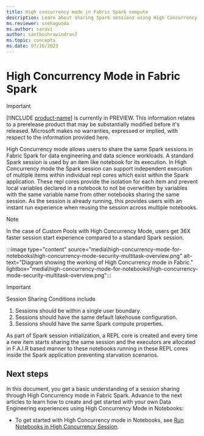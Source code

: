 ```yaml
---
title: High concurrency mode in Fabric Spark compute
description: Learn about sharing Spark sessions using High Concurrency Mode in Microsoft Fabric for Data Engineering and Data Science workloads
ms.reviewer: snehagunda
ms.author: saravi
author: santhoshravindran7
ms.topic: concepts
ms.date: 07/16/2023
---
```


# High Concurrency Mode in Fabric Spark

> [!IMPORTANT]
> [!INCLUDE [product-name](../includes/product-name.md)] is currently in PREVIEW. This information relates to a prerelease product that may be substantially modified before it's released. Microsoft makes no warranties, expressed or implied, with respect to the information provided here.

High Concurrency mode allows users to share the same Spark sessions in Fabric Spark for data engineering and data science workloads. A standard Spark session is used by an item like notebook for its execution. In High Concurrency mode the Spark session can support independent execution of multiple items within individual repl cores which exist within the Spark application. These repl cores provide the isolation for each item and prevent local variables declared in a notebook to not be overwritten by variables with the same variable name from other notebooks sharing the same session. 
As the session is already running, this provides users with an instant run experience when reusing the session across multiple notebooks. 

> [!NOTE]
> In the case of Custom Pools with High Concurrency Mode, users get 36X faster session start experience compared to a standard Spark session.

:::image type="content" source="media\high-concurrency-mode-for-notebooks\high-concurrency-mode-security-multitask-overview.png" alt-text="Diagram showing the working of High Concurrency mode in Fabric." lightbox="media\high-concurrency-mode-for-notebooks\high-concurrency-mode-security-multitask-overview.png":::

> [!IMPORTANT]
> Session Sharing Conditions include
>  1. Sessions should be within a single user boundary.
>  2. Sessions should have the same default lakehouse configuration.
>  3. Sessions should have the same Spark compute properties.

As part of Spark session initialization,  a REPL core is created and every time a new item starts sharing the same session and the executors are allocated in F.A.I.R based manner to these notebooks running in these REPL cores inside the Spark application preventing starvation scenarios.
 

## Next steps

In this document, you get a basic understanding of a session sharing through High Concurrency mode in Fabric Spark. Advance to the next articles to learn how to create and get started with your own Data Engineering experiences using High Concurrency Mode in Notebooks:

- To get started with High Concurrency mode in Notebooks, see [Run Notebooks in High Concurrency Session](configure-high-concurrency-session-notebooks.md).

